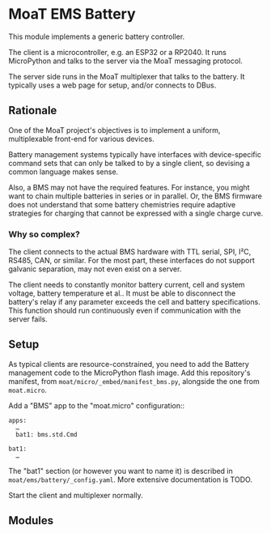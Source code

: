 # MoaT EMS Battery

This module implements a generic battery controller.

The client is a microcontroller, e.g. an ESP32 or a RP2040. It runs
MicroPython and talks to the server via the MoaT messaging protocol.

The server side runs in the MoaT multiplexer that talks to the battery.
It typically uses a web page for setup, and/or connects to DBus.

## Rationale

One of the MoaT project's objectives is to implement a uniform,
multiplexable front-end for various devices.

Battery management systems typically have interfaces with device-specific
command sets that can only be talked to by a single client, so devising a
common language makes sense.

Also, a BMS may not have the required features. For instance, you might
want to chain multiple batteries in series or in parallel. Or, the BMS
firmware does not understand that some battery chemistries require adaptive
strategies for charging that cannot be expressed with a single charge
curve.

### Why so complex?

The client connects to the actual BMS hardware with TTL serial, SPI, I²C,
RS485, CAN, or similar. For the most part, these interfaces do not support
galvanic separation, may not even exist on a server.

The client needs to constantly monitor battery current, cell and system
voltage, battery temperature et al.. It must be able to disconnect the
battery's relay if any parameter exceeds the cell and battery
specifications. This function should run continuously even if communication
with the server fails.

## Setup

As typical clients are resource-constrained, you need to add the Battery
management code to the MicroPython flash image. Add this repository's
manifest, from `moat/micro/_embed/manifest_bms.py`, alongside the one from
`moat.micro`.

Add a "BMS" app to the "moat.micro" configuration::

    apps:
      …
      bat1: bms.std.Cmd

    bat1:
      …

The "bat1" section (or however you want to name it) is described in 
`moat/ems/battery/_config.yaml`. More extensive documentation is TODO.

Start the client and multiplexer normally.

## Modules
